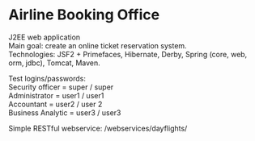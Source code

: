 Airline Booking Office
====
J2EE web application <br>
Main goal: create an online ticket reservation system. <br>
Technologies: JSF2 + Primefaces, Hibernate, Derby, Spring (core, web, orm, jdbc), Tomcat, Maven.

Test logins/passwords: <br>
Security officer = super / super <br>
Administrator = user1 / user1 <br>
Accountant = user2 / user 2 <br>
Business Analytic = user3 / user3 <br>

Simple RESTful webservice: /webservices/dayflights/
